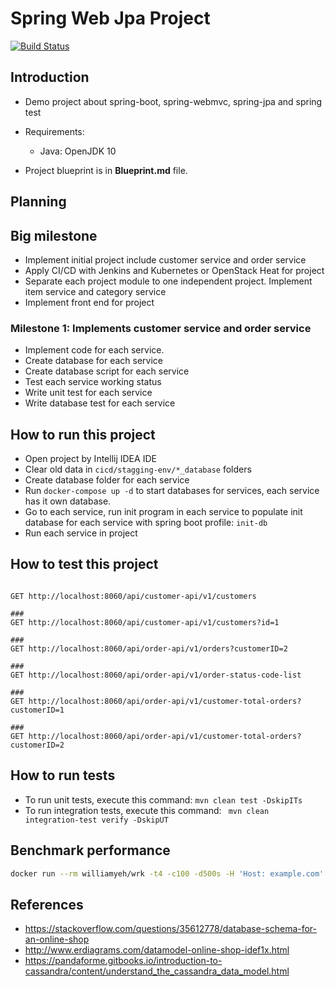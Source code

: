 # Spring Web Jpa Project

[![Build Status](https://travis-ci.com/haminhcong/spring-web-jpa.svg?branch=master)](https://travis-ci.com/haminhcong/spring-web-jpa)

## Introduction

- Demo project about spring-boot, spring-webmvc, spring-jpa and spring test
- Requirements:
    - Java: OpenJDK 10
    
- Project blueprint is in **Blueprint.md** file.

## Planning

## Big milestone

- Implement initial project include customer service and order service
- Apply CI/CD with Jenkins and Kubernetes or OpenStack Heat for project
- Separate each project module to one independent project. Implement item service and category service
- Implement front end for project


### Milestone 1: Implements customer service and order service

- Implement code for each service.
- Create database for each service
- Create database script for each service
- Test each service working status
- Write unit test for each service 
- Write database test for each service

## How to run this project

- Open project by Intellij IDEA IDE
- Clear old data in `cicd/stagging-env/*_database` folders
- Create database folder for each service
- Run `docker-compose up -d` to start databases for services, each service has it own database.
- Go to each service, run init program in each service to populate init database for each service with spring boot profile: `init-db`
- Run each service in project

## How to test this project 

```text

GET http://localhost:8060/api/customer-api/v1/customers

###
GET http://localhost:8060/api/customer-api/v1/customers?id=1

###
GET http://localhost:8060/api/order-api/v1/orders?customerID=2

###
GET http://localhost:8060/api/order-api/v1/order-status-code-list

###
GET http://localhost:8060/api/order-api/v1/customer-total-orders?customerID=1

###
GET http://localhost:8060/api/order-api/v1/customer-total-orders?customerID=2

```

## How to run tests

- To run unit tests, execute this command: `mvn clean test -DskipITs`
- To run integration tests, execute this command: ` mvn clean integration-test verify -DskipUT`

## Benchmark performance

```bash
docker run --rm williamyeh/wrk -t4 -c100 -d500s -H 'Host: example.com' --latency --timeout 30s http://192.168.120.1:8060/api/customer/customers\?address\=Ha%20Noi
```

## References

- https://stackoverflow.com/questions/35612778/database-schema-for-an-online-shop
- http://www.erdiagrams.com/datamodel-online-shop-idef1x.html
- https://pandaforme.gitbooks.io/introduction-to-cassandra/content/understand_the_cassandra_data_model.html
